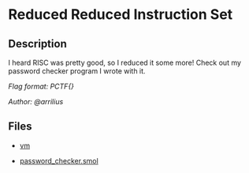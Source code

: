 # Reduced Reduced Instruction Set

## Description

I heard RISC was pretty good, so I reduced it some more! Check out my password checker program I wrote with it.

*Flag format: PCTF{}*

*Author: @arrilius*

## Files

* [vm](files/vm)

* [password_checker.smol](files/password_checker.smol)

